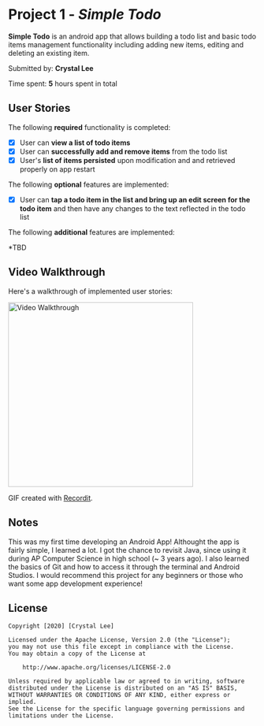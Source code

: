 # Project 1 - *Simple Todo*

**Simple Todo** is an android app that allows building a todo list and basic todo items management functionality including adding new items, editing and deleting an existing item.

Submitted by: **Crystal Lee**

Time spent: **5** hours spent in total

## User Stories

The following **required** functionality is completed:

* [x] User can **view a list of todo items**
* [x] User can **successfully add and remove items** from the todo list
* [x] User's **list of items persisted** upon modification and and retrieved properly on app restart

The following **optional** features are implemented:

* [x] User can **tap a todo item in the list and bring up an edit screen for the todo item** and then have any changes to the text reflected in the todo list

The following **additional** features are implemented:

*TBD

## Video Walkthrough

Here's a walkthrough of implemented user stories:

<img src='walkthrough.gif' title='Video Walkthrough' width='375' alt='Video Walkthrough' />

GIF created with [Recordit](https://recordit.co/).

## Notes

This was my first time developing an Android App! Althought the app is fairly simple, I learned a lot. I got the chance to revisit Java, since using it during AP Computer Science in high school (~ 3 years ago). I also learned the basics of Git and how to access it through the terminal and Android Studios. I would recommend this project for any beginners or those who want some app development experience!

## License

    Copyright [2020] [Crystal Lee]

    Licensed under the Apache License, Version 2.0 (the "License");
    you may not use this file except in compliance with the License.
    You may obtain a copy of the License at

        http://www.apache.org/licenses/LICENSE-2.0

    Unless required by applicable law or agreed to in writing, software
    distributed under the License is distributed on an "AS IS" BASIS,
    WITHOUT WARRANTIES OR CONDITIONS OF ANY KIND, either express or implied.
    See the License for the specific language governing permissions and
    limitations under the License.
